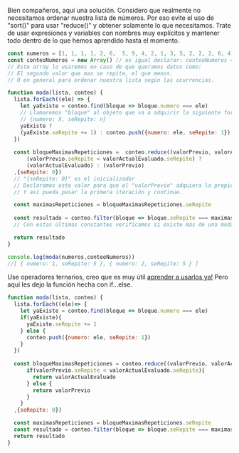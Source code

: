 Bien compañeros, aquí una solución.
Considero que realmente no necesitamos ordenar nuestra lista de números.
Por eso evite el uso de "sort()" para usar "reduce()" y obtener solamente lo que necesitamos.
Trate de usar expresiones y variables con nombres muy explícitos y mantener todo dentro de lo que hemos aprendido hasta el momento.

```javascript
const numeros = [1, 1, 1, 1, 2, 6,  5, 9, 4, 2, 1, 3, 5, 2, 2, 2, 6, 4]
const conteoNumeros = new Array() // es igual declarar: conteoNumeros = []
// Este array lo usaremos en caso de que queramos datos como:
// El segundo valor que mas se repite, el que menos.
// O en general para ordenar nuestra lista según las ocurrencias.

function moda(lista, conteo) {
  lista.forEach((ele) => {
    let yaExiste = conteo.find(bloque => bloque.numero === ele)
    // Llamaremos "bloque" al objeto que va a adquirir la siguiente forma:
    // {numero: X, seRepite: n}
    yaExiste ? 
    (yaExiste.seRepite += 1) : conteo.push({numero: ele, seRepite: 1})
  })
  
  const bloqueMaximasRepeticiones =  conteo.reduce((valorPrevio, valorActualEvaluado) => 
      (valorPrevio.seRepite < valorActualEvaluado.seRepite) ? 
      (valorActualEvaluado) : (valorPrevio)
  ,{seRepite: 0})
  // "{seRepite: 0}" es el inicializador
  // Declaramos este valor para que el "valorPrevio" adquiera la propiedad "seRepite"
  // Y así pueda pasar la primera iteración y continue.

  const maximasRepeticiones = bloqueMaximasRepeticiones.seRepite
  
  const resultado = conteo.filter(bloque => bloque.seRepite === maximasRepeticiones)
  // Con estas últimas constantes verificamos si existe más de una moda y a la mostramos.

  return resultado
}

console.log(moda(numeros,conteoNumeros))
//[ { numero: 1, seRepite: 5 }, { numero: 2, seRepite: 5 } ]
```



Use operadores ternarios, creo que es muy útil [aprender a usarlos ya!](https://developer.mozilla.org/es/docs/Web/JavaScript/Reference/Operators/Conditional_Operator)
Pero aquí les dejo la función hecha con if...else.

```javascript
function moda(lista, conteo) {
  lista.forEach((ele)=> {
    let yaExiste = conteo.find(bloque => bloque.numero === ele) 
    if(yaExiste){
      yaExiste.seRepite += 1
    } else {
      conteo.push({numero: ele, seRepite: 1})
    }
  })
  
  const bloqueMaximasRepeticiones = conteo.reduce((valorPrevio, valorActualEvaluado) => {
      if(valorPrevio.seRepite < valorActualEvaluado.seRepite){
        return valorActualEvaluado
      } else {
        return valorPrevio
      }
    }
  ,{seRepite: 0})

  const maximasRepeticiones = bloqueMaximasRepeticiones.seRepite
  const resultado = conteo.filter(bloque => bloque.seRepite === maximasRepeticiones)
  return resultado
}
```